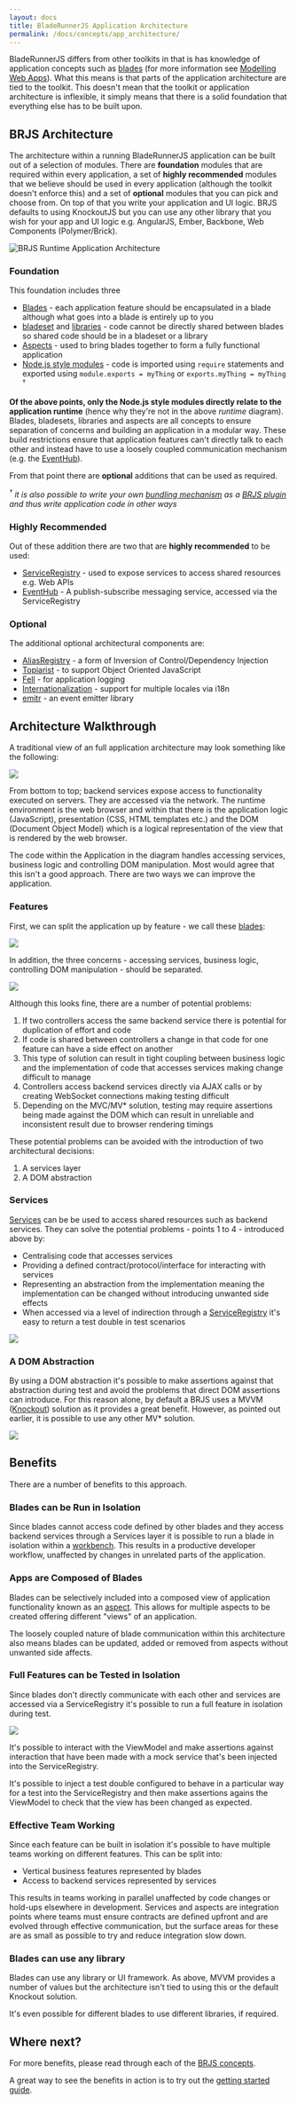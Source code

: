 ```yaml
---
layout: docs
title: BladeRunnerJS Application Architecture
permalink: /docs/concepts/app_architecture/
---
```


BladeRunnerJS differs from other toolkits in that is has knowledge of application concepts such as [blades](/docs/concepts/blades/) (for more information see [Modelling Web Apps](/blog/modelling-webapps/)). What this means is that parts of the application architecture are tied to the toolkit. This doesn't mean that the toolkit or application architecture is inflexible, it simply means that there is a solid foundation that everything else has to be built upon.

## BRJS Architecture

The architecture within a running BladeRunnerJS application can be built out of a selection of modules. There are **foundation** modules that are required within every application, a set of **highly recommended** modules that we believe should be used in every application (although the toolkit doesn't enforce this)  and a set of **optional** modules that you can pick and choose from. On top of that you write your application and UI logic. BRJS defaults to using KnockoutJS but you can use any other library that you wish for your app and UI logic e.g. AngularJS, Ember, Backbone, Web Components (Polymer/Brick).

![BRJS Runtime Application Architecture](/docs/concepts/img/brjs-app-runtime.png)

### Foundation

This foundation includes three

* [Blades](/docs/concepts/blades/) - each application feature should be encapsulated in a blade although what goes into a blade is entirely up to you
* [bladeset](/docs/concepts/bladesets) and [libraries](/docs/concepts/libraries/) - code cannot be directly shared between blades so shared code should be in a bladeset or a library
* [Aspects](/docs/concepts/aspects/) - used to bring blades together to form a fully functional application
* [Node.js style modules](/docs/concepts/modules/) - code is imported using `require` statements and exported using `module.exports = myThing` or `exports.myThing = myThing` <sup>†</sup>

**Of the above points, only the Node.js style modules directly relate to the application runtime** (hence why they're not in the above *runtime* diagram). Blades, bladesets, libraries and aspects are all concepts to ensure separation of concerns and building an application in a modular way. These build restrictions ensure that application features can't directly talk to each other and instead have to use a loosely coupled communication mechanism (e.g. the [EventHub](/docs/use/event_hub)).

From that point there are **optional** additions that can be used as required.

*<sup>†</sup> it is also possible to write your own [bundling mechanism](/docs/concepts/bundlers/) as a [BRJS plugin](/docs/extend/) and thus write application code in other ways*

### Highly Recommended

Out of these addition there are two that are **highly recommended** to be used:

* [ServiceRegistry](/docs/concepts/service_registry/) - used to expose services to access shared resources e.g. Web APIs
* [EventHub](/docs/concepts/event_hub/) - A publish-subscribe messaging service, accessed via the ServiceRegistry

### Optional

The additional optional architectural components are:

* [AliasRegistry](/docs/concepts/ioc/) - a form of Inversion of Control/Dependency Injection
* [Topiarist](/blog/topiarist/) - to support Object Oriented JavaScript
* [Fell](/docs/use/logging/) - for application logging
* [Internationalization](/docs/use/internationalization/) - support for multiple locales via i18n
* [emitr](https://github.com/BladeRunnerJS/emitr) - an event emitter library

## Architecture Walkthrough

A traditional view of an full application architecture may look something like the following:

![](/docs/concepts/img/app-disection.png)

From bottom to top; backend services expose access to functionality executed on servers. They are accessed via the network. The runtime environment is the web browser and within that there is the application logic (JavaScript), presentation (CSS, HTML templates etc.) and the DOM (Document Object Model) which is a logical representation of the view that is rendered by the web browser.

The code within the Application in the diagram handles accessing services, business logic and controlling DOM manipulation. Most would agree that this isn't a good approach. There are two ways we can improve the application.

### Features

First, we can split the application up by feature - we call these [blades](/docs/concepts/blades/):

![](/docs/concepts/img/app-disection-blades.png)

In addition, the three concerns - accessing services, business logic, controlling DOM manipulation - should be separated.

![](/docs/concepts/img/app-disection-mvx.png)

Although this looks fine, there are a number of potential problems:

1. If two controllers access the same backend service there is potential for duplication of effort and code
2. If code is shared between controllers a change in that code for one feature can have a side effect on another
3. This type of solution can result in tight coupling between business logic and the implementation of code that accesses services making change difficult to manage
4. Controllers access backend services directly via AJAX calls or by creating WebSocket connections making testing difficult
5. Depending on the MVC/MV* solution, testing may require assertions being made against the DOM which can result in unreliable and inconsistent result due to browser rendering timings

These potential problems can be avoided with the introduction of two architectural decisions:

1. A services layer
2. A DOM abstraction

### Services

[Services](/docs/concepts/services/) can be be used to access shared resources such as backend services. They can solve the potential problems - points 1 to 4 - introduced above by:

* Centralising code that accesses services
* Providing a defined contract/protocol/interface for interacting with services
* Representing an abstraction from the implementation meaning the implementation can be changed without introducing unwanted side effects
* When accessed via a level of indirection through a [ServiceRegistry](/docs/concepts/service_registry/) it's easy to return a test double in test scenarios

![](/docs/concepts/img/app-disection-mvx-services.png)

### A DOM Abstraction

By using a DOM abstraction it's possible to make assertions against that abstraction during test and avoid the problems that direct DOM assertions can introduce. For this reason alone, by default a BRJS uses a MVVM ([Knockout](http://knockoutjs.com/)) solution as it provides a great benefit. However, as pointed out earlier, it is possible to use any other MV* solution.

![](/docs/concepts/img/app-disection-mvvm-services.png)

## Benefits

There are a number of benefits to this approach.

### Blades can be Run in Isolation

Since blades cannot access code defined by other blades and they access backend services through a Services layer it is possible to run a blade in isolation within a [workbench](/docs/concepts/workbenches). This results in a productive developer workflow, unaffected by changes in unrelated parts of the application.

### Apps are Composed of Blades

Blades can be selectively included into a composed view of application functionality known as an [aspect](/docs/concepts/aspects/). This allows for multiple aspects to be created offering different "views" of an application.

The loosely coupled nature of blade communication within this architecture also means blades can be updated, added or removed from aspects without unwanted side affects.

### Full Features can be Tested in Isolation

Since blades don't directly communicate with each other and services are accessed via a ServiceRegistry it's possible to run a full feature in isolation during test.

![](/docs/concepts/img/vm-services-testing.png)

It's possible to interact with the ViewModel and make assertions against interaction that have been made with a mock service that's been injected into the ServiceRegistry.

It's possible to inject a test double configured to behave in a particular way for a test into the ServiceRegistry and then make assertions agains the ViewModel to check that the view has been changed as expected.

### Effective Team Working

Since each feature can be built in isolation it's possible to have multiple teams working on different features. This can be split into:

* Vertical business features represented by blades
* Access to backend services represented by services

This results in teams working in parallel unaffected by code changes or hold-ups elsewhere in development. Services and aspects are integration points where teams must ensure contracts are defined upfront and are evolved through effective communication, but the surface areas for these are as small as possible to try and reduce integration slow down.

### Blades can use any library

Blades can use any library or UI framework. As above, MVVM provides a number of values but the architecture isn't tied to using this or the default Knockout solution.

It's even possible for different blades to use different libraries, if required.

## Where next?

For more benefits, please read through each of the [BRJS concepts](/docs/concepts/).

A great way to see the benefits in action is to try out the [getting started guide](/docs/use/getting_started/).

